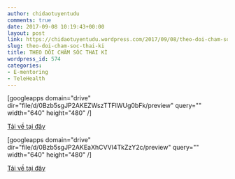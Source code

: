```yaml
---
author: chidaotuyentudu
comments: true
date: 2017-09-08 10:19:43+00:00
layout: post
link: https://chidaotuyentudu.wordpress.com/2017/09/08/theo-doi-cham-soc-thai-ki/
slug: theo-doi-cham-soc-thai-ki
title: THEO DÕI CHĂM SÓC THAI KÌ
wordpress_id: 574
categories:
- E-mentoring
- TeleHealth
---
```


<!-- more -->

[googleapps domain="drive" dir="file/d/0Bzb5sgJP2AKEZWszTTFIWUg0bFk/preview" query="" width="640" height="480" /]

[Tải về tại đây](https://drive.google.com/file/d/0Bzb5sgJP2AKEZWszTTFIWUg0bFk/view?usp=sharing)

[googleapps domain="drive" dir="file/d/0Bzb5sgJP2AKEaXhCVVl4TkZzY2c/preview" query="" width="640" height="480" /]

[Tải về tại đây](https://drive.google.com/file/d/0Bzb5sgJP2AKEaXhCVVl4TkZzY2c/view?usp=sharing)
